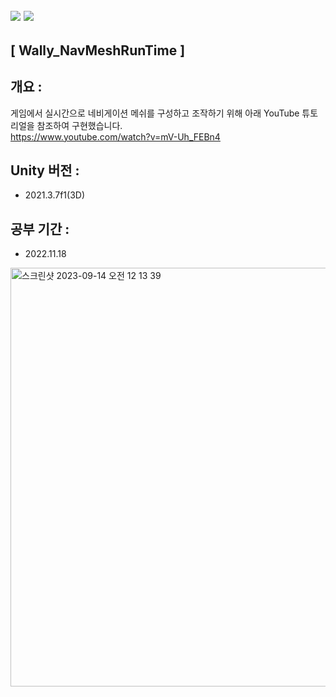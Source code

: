 ## <img src="https://img.shields.io/badge/unity-FFFFFF?style=for-the-badge&logo=unity&logoColor=black"> <img src="https://img.shields.io/badge/csharp-239120?style=for-the-badge&logo=CSharp&logoColor=white">

## [ Wally_NavMeshRunTime ]
## 개요 : 
게임에서 실시간으로 네비게이션 메쉬를 구성하고 조작하기 위해 아래 YouTube 튜토리얼을 참조하여 구현했습니다.
<br>
https://www.youtube.com/watch?v=mV-Uh_FEBn4
<br>
## Unity 버전 :
- 2021.3.7f1(3D)

## 공부 기간 :
- 2022.11.18

<img width="670" alt="스크린샷 2023-09-14 오전 12 13 39" src="https://github.com/Wally0822/Wally_NavMeshRunTime/assets/111326483/6ff7ffa7-bc76-450b-a6f7-0b933db6af16">
